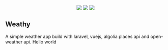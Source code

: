 <p align="center">
    <img src="https://img.shields.io/badge/php-%5E7.4.0-blue"> 
    <img src="https://img.shields.io/badge/laravel-%5E8.0.0-coral">
    <img src="https://img.shields.io/badge/vue-%5E2.6.0-green">
</p>

## Weathy
A simple weather app build with laravel, vuejs, algolia places api and open-weather api.
Hello world
